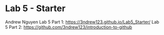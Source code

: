 # Lab 5 - Starter
Andrew Nguyen
Lab 5 Part 1: https://3ndrew123.github.io/Lab5_Starter/
Lab 5 Part 2: https://github.com/3ndrew123/introduction-to-github
